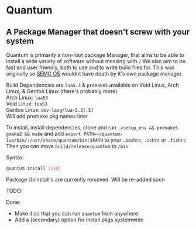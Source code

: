 # Quantum
## A Package Manager that doesn't screw with your system

Quantum is primarily a non-root package Manager, that aims to be able to install a wide variety of software without messing with `/`
We also aim to be fast and user friendly, both to use and to write build files for. This was originally so [SEMC OS](https://github.com/semissioncontrol/semcOS) wouldnt have death by it's own package manager.<br>

Build Dependencies are `lua5.3` & `premake5` available on Void Linux, Arch Linux, & Gentoo Linux (there's probably more)<br>
Arch Linux: `lua53`<br>
Void Linux: `lua53`<br>
Gentoo Linux: `dev-lang/lua-5.3[.5]`
<br>Will add premake pkg names later

To install, install dependencies, clone and run
`./setup_env && premake5 gmake2 && make` and add `export PATH=~/quantum-lua/bin/:/usr/share/quantum/bin:$PATH` to your `.bashrc`, `.zshrc` or `.fishrc`<br>
Then you can move `build/release/quantum` to `/bin`

Syntax:
```bash
quantum install [pkg]
```
Package Uninstall's are currently removed. Will be re-added soon<br>

TODO:

Done:
* Make it so that you can run `quantum` from anywhere
* Add a (secondary) option for install pkgs systemwide

